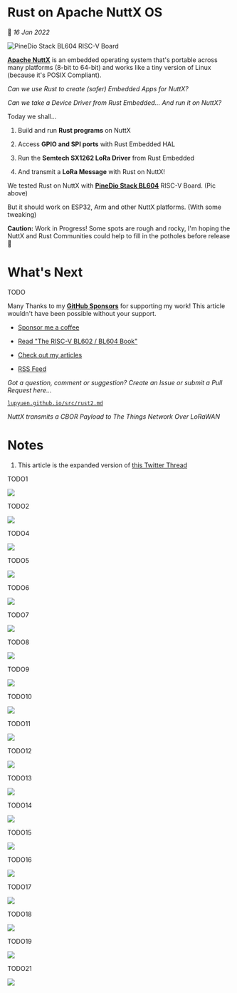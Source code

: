 # Rust on Apache NuttX OS

📝 _16 Jan 2022_

![PineDio Stack BL604 RISC-V Board](https://lupyuen.github.io/images/rust2-title.jpg)

[__Apache NuttX__](https://lupyuen.github.io/articles/nuttx) is an embedded operating system that's portable across many platforms (8-bit to 64-bit) and works like a tiny version of Linux (because it's POSIX Compliant).

_Can we use Rust to create (safer) Embedded Apps for NuttX?_

_Can we take a Device Driver from Rust Embedded... And run it on NuttX?_

Today we shall...

1.  Build and run __Rust programs__ on NuttX

1.  Access __GPIO and SPI ports__ with Rust Embedded HAL

1.  Run the __Semtech SX1262 LoRa Driver__ from Rust Embedded

1.  And transmit a __LoRa Message__ with Rust on NuttX!

We tested Rust on NuttX with [__PineDio Stack BL604__](https://lupyuen.github.io/articles/pinedio) RISC-V Board. (Pic above)

But it should work on ESP32, Arm and other NuttX platforms. (With some tweaking)

__Caution:__ Work in Progress! Some spots are rough and rocky, I'm hoping the NuttX and Rust Communities could help to fill in the potholes before release 🙏

# What's Next

TODO

Many Thanks to my [__GitHub Sponsors__](https://github.com/sponsors/lupyuen) for supporting my work! This article wouldn't have been possible without your support.

-   [Sponsor me a coffee](https://github.com/sponsors/lupyuen)

-   [Read "The RISC-V BL602 / BL604 Book"](https://lupyuen.github.io/articles/book)

-   [Check out my articles](https://lupyuen.github.io)

-   [RSS Feed](https://lupyuen.github.io/rss.xml)

_Got a question, comment or suggestion? Create an Issue or submit a Pull Request here..._

[`lupyuen.github.io/src/rust2.md`](https://github.com/lupyuen/lupyuen.github.io/blob/master/src/rust2.md)

_NuttX transmits a CBOR Payload to The Things Network Over LoRaWAN_

# Notes

1.  This article is the expanded version of [this Twitter Thread](https://twitter.com/MisterTechBlog/status/1478959963930169345)

TODO1

![](https://lupyuen.github.io/images/rust2-build.png)

TODO2

![](https://lupyuen.github.io/images/rust2-build2.png)

TODO4

![](https://lupyuen.github.io/images/rust2-chirp2.png)

TODO5

![](https://lupyuen.github.io/images/rust2-driver.png)

TODO6

![](https://lupyuen.github.io/images/rust2-driver2.png)

TODO7

![](https://lupyuen.github.io/images/rust2-gpio.png)

TODO8

![](https://lupyuen.github.io/images/rust2-hal.png)

TODO9

![](https://lupyuen.github.io/images/rust2-hal2.png)

TODO10

![](https://lupyuen.github.io/images/rust2-hal3.png)

TODO11

![](https://lupyuen.github.io/images/rust2-hal4.png)

TODO12

![](https://lupyuen.github.io/images/rust2-hal5.png)

TODO13

![](https://lupyuen.github.io/images/rust2-hal6.png)

TODO14

![](https://lupyuen.github.io/images/rust2-hal7.png)

TODO15

![](https://lupyuen.github.io/images/rust2-hello.png)

TODO16

![](https://lupyuen.github.io/images/rust2-receive.png)

TODO17

![](https://lupyuen.github.io/images/rust2-run.png)

TODO18

![](https://lupyuen.github.io/images/rust2-spi.png)

TODO19

![](https://lupyuen.github.io/images/rust2-spi2.png)

TODO21

![](https://lupyuen.github.io/images/rust2-transmit2.png)
